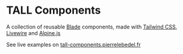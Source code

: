 # TALL Components

A collection of reusable [Blade](https://laravel.com/docs/11.x/blade) components, made with [Tailwind CSS](https://tailwindcss.com), [Livewire](https://livewire.laravel.com) and [Alpine.js](https://alpinejs.dev)

See live examples on [tall-components.pierrelebedel.fr](https://tall-components.pierrelebedel.fr/index.php)